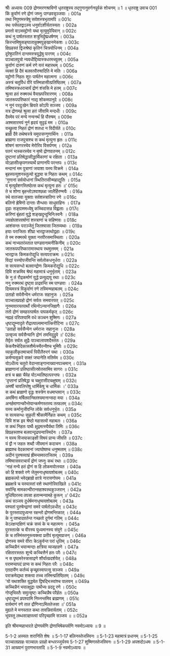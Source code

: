 श्रीः
अध्यायः 009
द्रोणमरणश्राविणो धृतराष्ट्रस्य तद्गुणानुवर्णनपूर्वकं शोचनम् ॥ 1 ॥
धृतराष्ट्र उवाच 	001  
किं कुर्वाणं रणे द्रोणं जघ्नुः पाण्डवसृञ्जयाः ।	001a  
तथा निपुणमस्त्रेषु सर्वशस्त्रभृतामपि ॥	001c  
रथः पर्यपतद्वाऽस्य धनुर्वाऽशीर्यतास्यतः ।	002a  
प्रमत्तो वाऽभवद्द्रोणो यथा मृत्युमुपेयिवान् ॥	002c  
कथं नु पार्षतस्तात शत्रुभिर्दुष्प्रधर्षणम् ।	003a  
किरन्तमिषुसङ्घातान्रुक्मपुङ्खाननेकशः ॥	003c  
क्षिप्रहस्तं द्विजश्रेष्ठं कृतिनं चित्रयोधिनम् ।	004a  
दूरेषुपातिनं दान्तमस्त्रयुद्धेषु पारगम् ॥	004c  
पाञ्चालपुत्रो न्यवधीद्दिव्यास्त्रधरमच्युतम् ।	005a  
कुर्वाणं दारुणं कर्म रणे यत्तं महारथम् ॥	005c  
व्यक्तं हि दैवं बलवत्पौरुषादिति मे मतिः ।	006a  
यद्द्रोणो निहतः शूरः पार्षतेन महात्मना ॥	006c  
अस्त्रं चतुर्विधं वीरे यस्मिन्नासीत्प्रतिष्ठितम् ।	007a  
तमिष्वस्त्रधराचार्यं द्रोणं शंससि मे हतम् ॥	007c  
श्रुत्वा हतं रुक्मरथं वैयाघ्रपरिवारणम् ।	008a  
जातरूपपरिष्कारं नाद्य शोकमपानुदे ॥	008c  
न नूनं परदुःखेन म्रियते कोऽपि सञ्जय ।	009a  
यत्र द्रोणमहं श्रुत्वा हतं जीवामि मन्दधीः ।	009c  
दैवमेव परं मन्ये नन्वनर्थं हि पौरुषम् ॥	009e  
अश्मसारमयं नूर्न हृदयं सुदृढं मम ।	010a  
यच्छ्रुत्वा निहतं द्रोणं शतधा न विदीर्यते ॥	010c  
ब्राह्मे दैवे तथेष्वस्त्रे यमुपासन्गुणार्थिनः ।	011a  
ब्राह्मणा राजपुत्राश्च स कथं मृत्युना हृतः ॥	011c  
शोषणं सागरस्येव मेरोरिव विसर्पणम् ।	012a  
पतनं भास्करस्येव न मृष्ये द्रोणपातनम् ॥	012c  
दुष्टानां प्रतिषेद्धासीद्धार्मिकाणां च रक्षिता ।	013a  
योऽहासीत्कृपणस्यार्थे प्राणानपि परन्तपः ॥	013c  
मन्दानां मम पुत्राणां जयाशा यस्य विक्रमे ।	014a  
बृहस्पत्युशनस्तुल्यो बुद्ध्या स निहतः कथम् ॥	014c  
\'गुणानां सर्वयोधानां स्थितिरासीन्महाद्युतिः ।	015a  
यं मृत्युर्वशगस्तिष्ठेत्स कथं मृत्युना हतः ॥\'	015c  
ते च शोणा बृहन्तोऽश्वाश्छन्ना जालैर्हिरण्मयैः ।	016a  
रथे वातजवा युक्ताः सर्वशस्त्रातिगा रणे ॥	016c  
बलिनो ह्रेषिणो दान्ताः सैन्धवाः साधुवाहिनः ।	017a  
दृढाः सङ्ग्राममध्येषु कच्चिदासन्न विह्वलाः ॥	017c  
करिणां बृंहतां युद्धे शङ्खदुन्दुभिनिःस्वनैः ।	018a  
ज्याक्षेपशरवर्षाणां शस्त्राणां च सहिष्णवः ॥	018c  
आशंसन्तः पराञ्जेतुं जितश्वासा जितव्यथाः ।	019a  
हयाः पराजिताः शीघ्रा भारद्वाजरथोद्वहाः ॥	019c  
ते स्म रुक्मरथे युक्ता नरवीरसमास्थिताः ।	020a  
कथं नाभ्यतरंस्तात पाण्डवानामनीकिनीम् ॥	020c  
जातरूपपरिष्कारामास्थाय रथमुत्तमम् ।	021a  
भारद्वाजः किमकरोद्युधि सत्यपराक्रमः ॥	021c  
विद्यां यस्योपजीवन्ति सर्वलोकधनुर्धराः ।	022a  
स सत्यसन्धो बलवान्द्रोणः किमकरोद्युधि ॥	022c  
दिवि शक्रमिव श्रेष्ठं महामात्रं धनुर्भृताम् ।	023a  
के नु तं रौद्रकर्माणं युद्धे प्रत्युद्ययू रथाः ॥	023c  
ननु रुक्मरथं दृष्ट्वा प्राद्रवन्ति स्म पाण्डवाः ।	024a  
दिव्यमस्त्रं विकुर्वाणं रणे तस्मिन्महाबलम् ॥	024c  
उताहो सर्वसैन्येन धर्मराजः सहानुजः ।	025a  
पाञ्चालप्रग्रहो द्रोणं सर्वतः समवारयत् ॥	025c  
नूनमावारयत्पार्थो रथिनोऽन्यानजिह्मगैः ।	026a  
ततो द्रोणं समहरत्पार्षतः पापकर्मकृत् ॥	026c  
नह्यहं परिपश्यामि वधे कञ्चन शुष्मिणः ।	027a  
धृष्टद्युम्नादृते रौद्रात्पाल्यमानात्किरीटिना ॥	027c  
\'उताहो सर्वसैन्येन धर्मराजः सहानुजः ।	028a  
उत्सृज्य सर्वसैन्यानि द्रोणं तमभिदुद्रुवे ॥\'	028c  
तैर्वृतः सर्वतः क्षुद्रैः पाञ्चालापशदैस्ततः ।	029a  
केकयैश्चेदिकारूशैर्मत्स्यैरन्यैश्च भूमिपैः ॥	029c  
व्याकुलीकृतमाचार्यं पिपीलैरुरगं यथा ।	030a  
कर्मण्यसुकरे सक्तं जघानेति मतिर्मम ॥	030c  
योऽधीत्य चतुरो वेदान्साङ्गानाख्यानपञ्चमान् ।	031a  
ब्राह्मणानां प्रतिष्ठासीत्स्रोतसामिव सागरः ॥	031c  
क्षत्रं च ब्रह्म चैवेह योऽभ्यतिष्ठत्परन्तपः ।	032a  
\'दृप्तानां प्रतिषेद्धा च चक्षुरासीदचक्षुषाम् ॥	032c  
अमर्षी चावलिप्तेषु धार्मिकेषु च धार्मिकः ।\'	033a  
स कथं ब्राह्मणो वृद्धः शस्त्रेण वधमाप्तवान् ॥	033c  
अमर्षिणा मर्षितवान्क्लिश्यमानान्सदा मया ।	034a  
अनर्हमाणान्कौन्तेयान्कर्मणस्तस्य तत्फलम् ॥	034c  
यस्य कर्मानुजीवन्ति लोके सर्वधनुर्भृतः ।	035a  
स सत्यसन्धः सुकृती श्रीकामैर्निहतः कथम् ॥	035c  
दिवि शक्र इव श्रेष्ठो महासत्वो महाबलः ।	036a  
स कथं निहतः पार्थैः क्षुद्रमत्स्यैर्यथा तिमिः ॥	036c  
क्षिप्रहस्तश्च बलवान्दृढघन्वारिमर्दनः ।	037a  
न यस्य विजयाकाङ्क्षी विषयं प्राप्य जीवति ॥	037c  
यं द्वौ न जहतः शब्दौ जीवमानं कदाचन ।	038a  
ब्राह्मश्च वेदकामानां ज्याघोषश्च धनुष्मताम् ॥	038c  
अदीनं पुरुषव्याघ्रं ह्रीमन्तमपराजितम् ।	039a  
तमिष्वासवराचार्यं द्रोणं जघ्नुः कथं रथाः ॥	039c  
\'नाहं मन्ये हतं द्रोणं स हि लोकमयोत्स्यत ।	040a  
को हि शक्तो रणे जेतुमनाधृष्ययशोबलम् ॥	040c  
ब्रह्मकल्पो भवेद्ब्राह्मे क्षात्रे नारायणोपमः ।	041a  
ब्रह्मक्षत्रे च यस्यास्तां वशे स्थाणोरिवाखिले ॥	041c  
सर्वान्हि मामकान्वीरान्सहाश्वरथकुञ्जरान् ।	042a  
युधिष्ठिरस्य तपसा हतान्मन्यामहे कुरून् ॥\'	042c  
कथं सञ्जय दुर्धर्षमनाधृष्ययशोबलम् ।	043a  
पश्यतां पुरुषेन्द्राणां समरे पार्षतोऽवधीत् ॥	043c  
के पुरस्तादयुध्यन्त रक्षन्तो द्रोणमन्तिकात् ।	044a  
के नु पश्चादवर्तन्त गच्छतो दुर्गमां गतिम् ॥	044c  
केऽरक्षन्दक्षिणं चक्रं सव्यं के च महात्मनः ।	045a  
पुरस्तात्के च वीरस्य युध्यमानस्य संयुगे ॥	045c  
के च तस्मिंस्तनूस्त्यक्त्वा प्रतीपं मृत्युमाव्रजन् ।	046a  
द्रोणस्य समरे वीराः केऽकुर्वन्त परां धृतिम् ॥	046c  
कच्चिन्नैनं भयान्मन्दाः क्षत्रिया व्यजहन्रणे ।	047a  
रक्षितारस्ततः शून्ये कच्चित्तैर्न हतः परैः ॥	047c  
न स पृष्ठमरेस्त्रासाद्रणे शौर्यात्प्रदर्शयेत् ।	048a  
परामप्यापदं प्राप्य स कथं निहतः परैः ॥	048c  
एतदार्येण कर्तव्यं कृच्छ्रास्वापत्सु सञ्जय ।	049a  
पराक्रमेद्यथा शक्त्या तच्च तस्मिन्प्रतिष्ठितम् ।	049c  
\'यो यथाशक्ति युद्ध्येत द्विषद्भिःस्वांश्च पालयन् ॥	049a  
कच्चिन्नैनं भयात्क्षुद्राः पार्थेभ्यः प्रददू रणे ।	050c  
गोप्तृभिस्तैः समुत्सृष्टः कच्चिन्नैष परैर्हतः ॥	050a  
धृष्टद्युम्नं प्रपश्यामि निघ्नन्तमिव ब्राह्मणम् ।	051c  
वार्यमाणं रणे तात द्रौणिनाऽमिततेजसा ॥\'	051a  
मुह्यते मे मनस्तात कथा तावन्निवार्यताम् ।	052c  
भूयस्तु लब्धसञ्ज्ञस्त्वां परिपृच्छामि सञ्जय ॥ ॥	052a  

इति श्रीमन्महाभारते द्रोणपर्वणि द्रोणाभिषेकपर्वणि नवमोऽध्यायः ॥ 9 ॥

5-1-2 अस्यतः शरानिति शेषः ॥ 5-1-17 बलिनस्तेजस्विनः  ॥ 5-1-23 महामात्रं प्रधानम् ॥ 5-1-25 पाञ्चालप्रग्रहः पाञ्चालः प्रग्रहो बन्धरज्जुर्यस्य 5-1-27 शुष्मिणस्तेजस्विनः ॥ 5-1-29 अपशदोऽधमः ॥ 5-1-31 आख्यानं पुराणभारतादि ॥ 5-1-9 नवमोऽध्यायः ॥
	

